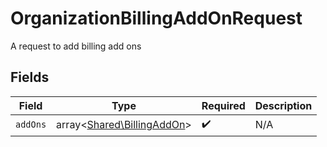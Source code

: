 # OrganizationBillingAddOnRequest

A request to add billing add ons


## Fields

| Field                                                             | Type                                                              | Required                                                          | Description                                                       |
| ----------------------------------------------------------------- | ----------------------------------------------------------------- | ----------------------------------------------------------------- | ----------------------------------------------------------------- |
| `addOns`                                                          | array<[Shared\BillingAddOn](../../Models/Shared/BillingAddOn.md)> | :heavy_check_mark:                                                | N/A                                                               |